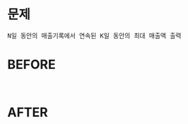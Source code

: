 # 문제

<pre>
N일 동안의 매출기록에서 연속된 K일 동안의 최대 매출액 출력
</pre>

# BEFORE

<pre>

</pre>

# AFTER

<pre>

</pre>
